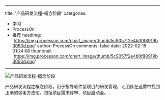 
---
title: '产品研发流程-概念阶段'
categories: 
 - 学习
 - ProcessOn
 - 推荐
headimg: 'https://img.processon.com/chart_image/thumb/5c9057f2e4b0f88919b3050d.png'
author: ProcessOn
comments: false
date: 2022-02-15 01:24:06
thumbnail: 'https://img.processon.com/chart_image/thumb/5c9057f2e4b0f88919b3050d.png'
---

<div>   
<img class="thumb" alt="产品研发流程-概念阶段" src="https://img.processon.com/chart_image/thumb/5c9057f2e4b0f88919b3050d.png" referrerpolicy="no-referrer">
<p>产品研发流程之概念阶段，用于指导软件型项目的研发管理，让团队在迷雾中找到正确的做事方法论。包括项目需求评审、项目启动会。..</p>  
</div>
            